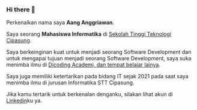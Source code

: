 ### Hi there 👋

Perkenalkan nama saya **Aang Anggriawan**.

Saya seorang **Mahasiswa Informatika** di [Sekolah Tinggi Teknologi Cipasung](https://sttcipasung.ac.id/).

Saya berkeinginan kuat untuk menjadi seorang Software Development dan untuk mengapai tujuan menjadi seorang Software Development, saya suka menimba ilmu di [Dicoding Academi, dan tempat belajar lainya](https://www.linkedin.com/in/aang-anggriawan-093107251/).

Saya juga memiliki ketertarikan pada bidang IT sejak 2021 pada saat saya menimba ilmu di jurusan Informatika STT Cipasung.

Jika kamu tertarik untuk berkenalan denganku, silakan lihat akun di [Linkedin](https://www.linkedin.com/in/aang-anggriawan-093107251/)ku ya.


